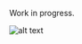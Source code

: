 Work in progress.

![alt text](https://raw.githubusercontent.com/AugustoResende/RaiLightWallet/master/src/img/current_preview.png)
